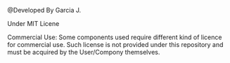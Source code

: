@Developed By Garcia J.

Under MIT Licene

Commercial Use:
Some components used require different kind of licence for commercial use. 
Such license is not provided under this repository and must be acquired by the User/Compony themselves.